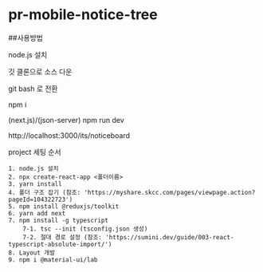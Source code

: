 # pr-mobile-notice-tree

##사용방법

node.js 설치

깃 클론으로 소스 다운

git bash 로 전환

npm i

(next.js)/(json-server)
npm run dev

http://localhost:3000/its/noticeboard

project 세팅 순서

    1. node.js 설치
    2. npx create-react-app <폴더이름>
    3. yarn install
    4. 폴더 구조 잡기 (참조: 'https://myshare.skcc.com/pages/viewpage.action?pageId=104322723')
    5. npm install @reduxjs/toolkit
    6. yarn add next
    7. npm install -g typescript
        7-1. tsc --init (tsconfig.json 생성)
        7-2. 절대 경로 설정 (참조: 'https://sumini.dev/guide/003-react-typescript-absolute-import/')
    8. Layout 개발
    9. npm i @material-ui/lab
